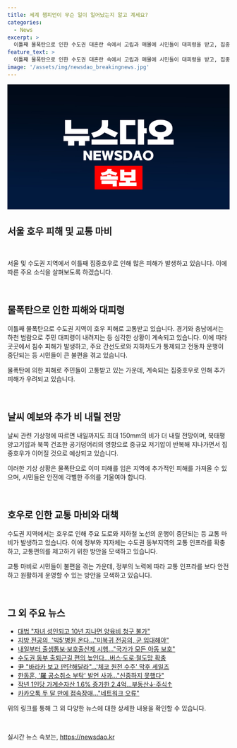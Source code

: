 ```yaml
---
title: 세계 챔피언이 무슨 일이 일어났는지 알고 계세요?
categories:
  - News
excerpt: >
  이틀째 물폭탄으로 인한 수도권 대혼란 속에서 고립과 매몰에 시민들이 대피령을 받고, 집중호우가 계속되는 가운데 출근길 대란이 벌어졌다. 물폭탄으로 인한 침수 피해와 곳곳에서의 교통 통제로 시민들이 큰 불편을 겪고 있는 상황이다. 또한, 대법원에서 자녀 성인이 되고 10년 지나면 양육비 청구 불가 판결이 나왔으며, 의료계에서는 수련병원의 결원 문제와 관련된 이슈가 끊이지 않고 있다. 또한, 출생통보제와 보호출산제가 시행되며, 수도권 동부 지역의 교통 인프라 확충 계획과 체코 원전 수주와 관련된 윤석열 대통령의 발언 등으로 사회적 관심이 집중되고 있다.
feature_text: >
  이틀째 물폭탄으로 인한 수도권 대혼란 속에서 고립과 매몰에 시민들이 대피령을 받고, 집중호우가 계속되는 가운데 출근길 대란이 벌어졌다. 물폭탄으로 인한 침수 피해와 곳곳에서의 교통 통제로 시민들이 큰 불편을 겪고 있는 상황이다. 또한, 대법원에서 자녀 성인이 되고 10년 지나면 양육비 청구 불가 판결이 나왔으며, 의료계에서는 수련병원의 결원 문제와 관련된 이슈가 끊이지 않고 있다. 또한, 출생통보제와 보호출산제가 시행되며, 수도권 동부 지역의 교통 인프라 확충 계획과 체코 원전 수주와 관련된 윤석열 대통령의 발언 등으로 사회적 관심이 집중되고 있다.
image: '/assets/img/newsdao_breakingnews.jpg'
---
```


<p><img src="/assets/img/newsdao_breakingnews.jpg" alt="koreaapp 속보" /></p>

<h2>서울 호우 피해 및 교통 마비</h2>

<p data-ke-size="size16">&nbsp;</p>

<p>서울 및 수도권 지역에서 이틀째 집중호우로 인해 많은 피해가 발생하고 있습니다. 이에 따른 주요 소식을 살펴보도록 하겠습니다.</p>

<p data-ke-size="size16">&nbsp;</p>

<h2 data-ke-size="size26">물폭탄으로 인한 피해와 대피령</h2>

<p>이틀째 물폭탄으로 수도권 지역이 호우 피해로 고통받고 있습니다. 경기와 충남에서는 하천 범람으로 주민 대피령이 내려지는 등 심각한 상황이 계속되고 있습니다. 이에 따라 곳곳에서 침수 피해가 발생하고, 주요 간선도로와 지하차도가 통제되고 전동차 운행이 중단되는 등 시민들이 큰 불편을 겪고 있습니다.</p>

<p>물폭탄에 의한 피해로 주민들이 고통받고 있는 가운데, 계속되는 집중호우로 인해 추가 피해가 우려되고 있습니다.</p>

<p data-ke-size="size16">&nbsp;</p>

<h2 data-ke-size="size26">날씨 예보와 추가 비 내릴 전망</h2>

<p>날씨 관련 기상청에 따르면 내일까지도 최대 150mm의 비가 더 내릴 전망이며, 북태평양고기압과 북쪽 건조한 공기덩어리의 영향으로 중규모 저기압이 반복해 지나가면서 집중호우가 이어질 것으로 예상되고 있습니다.</p>

<p>이러한 기상 상황은 물폭탄으로 이미 피해를 입은 지역에 추가적인 피해를 가져올 수 있으며, 시민들은 안전에 각별한 주의를 기울여야 합니다.</p>

<p data-ke-size="size16">&nbsp;</p>

<h2 data-ke-size="size26">호우로 인한 교통 마비와 대책</h2>

<p>수도권 지역에서는 호우로 인해 주요 도로와 지하철 노선의 운행이 중단되는 등 교통 마비가 발생하고 있습니다. 이에 정부와 지자체는 수도권 동부지역의 교통 인프라를 확충하고, 교통편의를 제고하기 위한 방안을 모색하고 있습니다.</p>

<p>교통 마비로 시민들이 불편을 겪는 가운데, 정부의 노력에 따라 교통 인프라를 보다 안전하고 원활하게 운영할 수 있는 방안을 모색하고 있습니다.</p>

<p data-ke-size="size16">&nbsp;</p>

<h2 data-ke-size="size26">그 외 주요 뉴스</h2>

<ul>
  <li><a href="https://www.yna.co.kr/view/AKR20240718091100530">대법 "자녀 성인되고 10년 지나면 양육비 청구 불가"</a></li>
  <li><a href="https://www.yna.co.kr/view/AKR20240718063852530">지방 전공의, '빅5'병원 온다…"미복귀 전공의, 군 입대해야"</a></li>
  <li><a href="https://www.yna.co.kr/view/AKR20240718076700530">내일부터 출생통보·보호출산제 시행…"국가가 모든 아동 보호"</a></li>
  <li><a href="https://www.yna.co.kr/view/AKR20240718083200003">수도권 동부 출퇴근길 편의 높인다…버스·도로·철도망 확충</a></li>
  <li><a href="https://www.yna.co.kr/view/AKR20240718080600001">尹 "바라카 보고 판단해달라"…'체코 원전 수주' 막후 세일즈</a></li>
  <li><a href="https://www.yna.co.kr/view/AKR20240718095000001">한동훈, '羅 공소취소 부탁' 발언 사과…"신중하지 못했다"</a></li>
  <li><a href="https://www.yna.co.kr/view/AKR20240718089900002">작년 1인당 가계순자산 1.6% 증가한 2.4억…부동산↓·주식↑</a></li>
  <li><a href="https://www.yna.co.kr/view/AKR20240718088552017">카카오톡 두 달 만에 접속장애…"네트워크 오류"</a></li>
</ul>

<p>위의 링크를 통해 그 외 다양한 뉴스에 대한 상세한 내용을 확인할 수 있습니다.</p>

<p data-ke-size="size16">&nbsp;</p>
실시간 뉴스 속보는, <a href="https://newsdao.kr" rel="dofollow">https://newsdao.kr</a>


